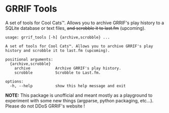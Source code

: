 # GRRIF Tools

A set of tools for Cool Cats™. Allows you to archive GRRIF's play history to a SQLite database or text files, ~~and scrobble it to last.fm~~ (upcoming).

```
usage: grrif_tools [-h] {archive,scrobble} ...

A set of tools for Cool Cats™. Allows you to archive GRRIF's play history and scrobble it to last.fm (upcoming).

positional arguments:
  {archive,scrobble}
    archive           Archive GRRIF's play history.
    scrobble          Scrobble to Last.fm.

options:
  -h, --help          show this help message and exit
  ```
  
  **NOTE:** This package is unofficial and meant mostly as a playground to experiment with some new things (argparse, python packaging, etc...). Please do not DDoS GRRIF's website !
